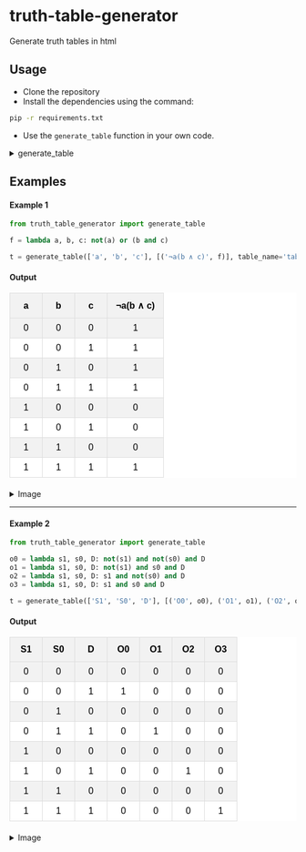 # truth-table-generator
Generate truth tables in html
## Usage
- Clone the repository
- Install the dependencies using the command:

 ```bash
 pip -r requirements.txt
 ```

- Use the `generate_table` function in your own code.
<details>
  <summary>generate_table</summary>

      Generate a truth table based on the given variables and functions.

    Args:
        variables (list): A list of variable names.
        functions (list): A list of tuples containing the name and function for each column in the truth table: [variable names], [(name, function)]
        table_name (str, optional): The name of the table. Defaults to 'table'.
        out_dir (str, optional): The directory to save the table. Defaults to './tables/'.
        html (bool, optional): Whether to export the table as HTML. Defaults to True.
        html_name (str, optional): The name of the HTML file. Defaults to None.
        csve (bool, optional): Whether to export the table as CSV. Defaults to False.
        csv_name (str, optional): The name of the CSV file. Defaults to None.

    Returns:
        PrettyTable: The generated truth table.

</details>

## Examples

#### Example 1
```python
from truth_table_generator import generate_table

f = lambda a, b, c: not(a) or (b and c)

t = generate_table(['a', 'b', 'c'], [('¬a(b ∧ c)', f)], table_name='table1', out_dir='./myTables/')
```
#### Output

<style>
table {
    border-collapse: collapse;
    margin-bottom: 20px;
    font-family: Arial, Helvetica, sans-serif;
    font-size: medium;
    width: auto;
    background: white;
    color: black;
  }
  
  /* Style the table headers */
  th {
    background-color: #f2f2f2;
    border: 1px solid #ddd;
    padding: 12px;
    padding-right: 15px;
    padding-left: 15px;
    text-align: center;
  }
  
  /* Style the table cells */
  td {
    border: 1px solid #ddd;
    padding: 8px;
    text-align: center;
    min-width: 40px;
  }
  
  /* Style alternating rows */
  tr:nth-child(even) {
    background-color: #f2f2f2;
  }

  tr:hover {
    background-color: #cccaca;
  }
  </style>
<table>
    <tr>
        <th>a</th>
        <th>b</th>
        <th>c</th>
        <th>¬a(b ∧ c)</th>
    </tr>
    <tr>
        <td>0</td>
        <td>0</td>
        <td>0</td>
        <td>1</td>
    </tr>
    <tr>
        <td>0</td>
        <td>0</td>
        <td>1</td>
        <td>1</td>
    </tr>
    <tr>
        <td>0</td>
        <td>1</td>
        <td>0</td>
        <td>1</td>
    </tr>
    <tr>
        <td>0</td>
        <td>1</td>
        <td>1</td>
        <td>1</td>
    </tr>
    <tr>
        <td>1</td>
        <td>0</td>
        <td>0</td>
        <td>0</td>
    </tr>
    <tr>
        <td>1</td>
        <td>0</td>
        <td>1</td>
        <td>0</td>
    </tr>
    <tr>
        <td>1</td>
        <td>1</td>
        <td>0</td>
        <td>0</td>
    </tr>
    <tr>
        <td>1</td>
        <td>1</td>
        <td>1</td>
        <td>1</td>
    </tr>
</table>

<details>
  <summary>Image</summary>
<img src="https://github.com/vyper0016/truth-table-generator/assets/81050283/ce17f863-e805-4376-b4a5-70a7b0e05954" alt="table1">
</details>

---

#### Example 2

```python
from truth_table_generator import generate_table

o0 = lambda s1, s0, D: not(s1) and not(s0) and D
o1 = lambda s1, s0, D: not(s1) and s0 and D
o2 = lambda s1, s0, D: s1 and not(s0) and D
o3 = lambda s1, s0, D: s1 and s0 and D

t = generate_table(['S1', 'S0', 'D'], [('O0', o0), ('O1', o1), ('O2', o2), ('O3', o3)], 'table2', './myTables/')

```

#### Output

<table>
    <tr>
        <th>S1</th>
        <th>S0</th>
        <th>D</th>
        <th>O0</th>
        <th>O1</th>
        <th>O2</th>
        <th>O3</th>
    </tr>
    <tr>
        <td>0</td>
        <td>0</td>
        <td>0</td>
        <td>0</td>
        <td>0</td>
        <td>0</td>
        <td>0</td>
    </tr>
    <tr>
        <td>0</td>
        <td>0</td>
        <td>1</td>
        <td>1</td>
        <td>0</td>
        <td>0</td>
        <td>0</td>
    </tr>
    <tr>
        <td>0</td>
        <td>1</td>
        <td>0</td>
        <td>0</td>
        <td>0</td>
        <td>0</td>
        <td>0</td>
    </tr>
    <tr>
        <td>0</td>
        <td>1</td>
        <td>1</td>
        <td>0</td>
        <td>1</td>
        <td>0</td>
        <td>0</td>
    </tr>
    <tr>
        <td>1</td>
        <td>0</td>
        <td>0</td>
        <td>0</td>
        <td>0</td>
        <td>0</td>
        <td>0</td>
    </tr>
    <tr>
        <td>1</td>
        <td>0</td>
        <td>1</td>
        <td>0</td>
        <td>0</td>
        <td>1</td>
        <td>0</td>
    </tr>
    <tr>
        <td>1</td>
        <td>1</td>
        <td>0</td>
        <td>0</td>
        <td>0</td>
        <td>0</td>
        <td>0</td>
    </tr>
    <tr>
        <td>1</td>
        <td>1</td>
        <td>1</td>
        <td>0</td>
        <td>0</td>
        <td>0</td>
        <td>1</td>
    </tr>
</table>

<details>
  <summary>Image</summary>
<img src="https://github.com/vyper0016/truth-table-generator/assets/81050283/f50d092b-f2c0-4633-b7fd-7811cfe93e9e" alt="table2">
</details>